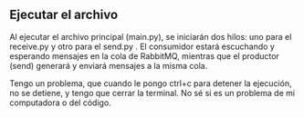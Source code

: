 
## Ejecutar el archivo

Al ejecutar el archivo principal (main.py), se iniciarán dos hilos: uno para el receive.py y otro para el send.py . El consumidor estará escuchando y esperando mensajes en la cola de RabbitMQ, mientras que el productor (send) generará y enviará mensajes a la misma cola.

Tengo un problema, que cuando le pongo ctrl+c para detener la ejecución, no se detiene, y tengo que cerrar la terminal. No sé si es un problema de mi computadora o del código.